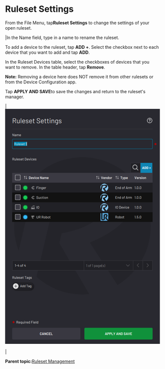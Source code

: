# Ruleset Settings

From the File Menu, tap**Ruleset Settings** to change the settings of your open ruleset.

|In the Name field, type in a name to rename the ruleset.

To add a device to the ruleset, tap **ADD +**. Select the checkbox next to each device that you want to add and tap **ADD**.

In the Ruleset Devices table, select the checkboxes of devices that you want to remove. In the table header, tap **Remove**.

**Note:** Removing a device here does NOT remove it from other rulesets or from the Device Configuration app.

Tap **APPLY AND SAVE**to save the changes and return to the ruleset's manager.

|![](../../../_Media/ForgeOS-5-x/Rule-Manager-App-5-x/rule-manager-process-settings-5x.png)

|

**Parent topic:**[Ruleset Management](../Rule-Manager/Process_Management.md)


